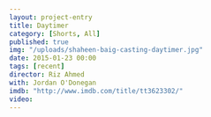 ```yaml
---
layout: project-entry
title: Daytimer
category: [Shorts, All]
published: true
img: "/uploads/shaheen-baig-casting-daytimer.jpg"
date: 2015-01-23 00:00
tags: [recent]
director: Riz Ahmed
with: Jordan O'Donegan
imdb: "http://www.imdb.com/title/tt3623302/"
video: 
---
```



